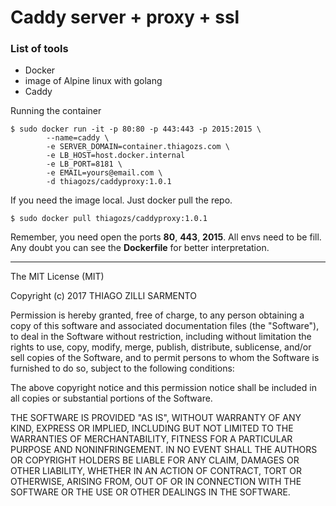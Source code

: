 # Caddy server + proxy + ssl

### List of tools
* Docker
* image of Alpine linux with golang
* Caddy

Running the container
```
$ sudo docker run -it -p 80:80 -p 443:443 -p 2015:2015 \
        --name=caddy \
        -e SERVER_DOMAIN=container.thiagozs.com \
        -e LB_HOST=host.docker.internal 
        -e LB_PORT=8181 \
        -e EMAIL=yours@email.com \
        -d thiagozs/caddyproxy:1.0.1
```

If you need the image local. Just docker pull the repo.
```
$ sudo docker pull thiagozs/caddyproxy:1.0.1
```

Remember, you need open the ports **80**, **443**, **2015**. All envs need to be fill.
Any doubt you can see the **Dockerfile** for better interpretation.

---

The MIT License (MIT)

Copyright (c) 2017 THIAGO ZILLI SARMENTO

Permission is hereby granted, free of charge, to any person obtaining a copy
of this software and associated documentation files (the "Software"), to deal
in the Software without restriction, including without limitation the rights
to use, copy, modify, merge, publish, distribute, sublicense, and/or sell
copies of the Software, and to permit persons to whom the Software is
furnished to do so, subject to the following conditions:

The above copyright notice and this permission notice shall be included in all
copies or substantial portions of the Software.

THE SOFTWARE IS PROVIDED "AS IS", WITHOUT WARRANTY OF ANY KIND, EXPRESS OR
IMPLIED, INCLUDING BUT NOT LIMITED TO THE WARRANTIES OF MERCHANTABILITY,
FITNESS FOR A PARTICULAR PURPOSE AND NONINFRINGEMENT. IN NO EVENT SHALL THE
AUTHORS OR COPYRIGHT HOLDERS BE LIABLE FOR ANY CLAIM, DAMAGES OR OTHER
LIABILITY, WHETHER IN AN ACTION OF CONTRACT, TORT OR OTHERWISE, ARISING FROM,
OUT OF OR IN CONNECTION WITH THE SOFTWARE OR THE USE OR OTHER DEALINGS IN THE
SOFTWARE.
